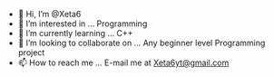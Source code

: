 - 👋 Hi, I’m @Xeta6
- 👀 I’m interested in ... Programming 
- 🌱 I’m currently learning ... C++
- 💞️ I’m looking to collaborate on ... Any beginner level Programming project
- 📫 How to reach me ... E-mail me at Xeta6yt@gmail.com

<!---
Xeta6/Xeta6 is a ✨ special ✨ repository because its `README.md` (this file) appears on your GitHub profile.
You can click the Preview link to take a look at your changes.
--->
